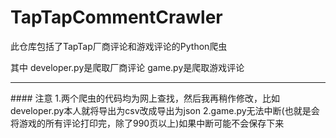 # TapTapCommentCrawler
此仓库包括了TapTap厂商评论和游戏评论的Python爬虫

其中
developer.py是爬取厂商评论
game.py是爬取游戏评论
<hr>
#### 注意
1.两个爬虫的代码均为网上查找，然后我再稍作修改，比如developer.py本人就将导出为csv改成导出为json
2.game.py无法中断(也就是会将游戏的所有评论打印完，除了990页以上)如果中断可能不会保存下来

